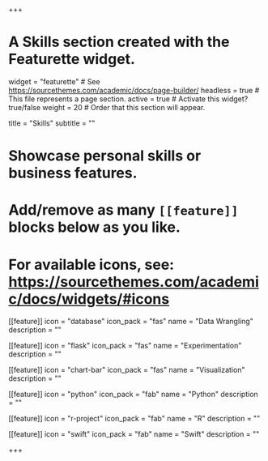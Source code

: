 +++
# A Skills section created with the Featurette widget.
widget = "featurette"  # See https://sourcethemes.com/academic/docs/page-builder/
headless = true  # This file represents a page section.
active = true  # Activate this widget? true/false
weight = 20  # Order that this section will appear.

title = "Skills"
subtitle = ""

# Showcase personal skills or business features.
# 
# Add/remove as many `[[feature]]` blocks below as you like.
# 
# For available icons, see: https://sourcethemes.com/academic/docs/widgets/#icons



[[feature]]
  icon = "database"
  icon_pack = "fas"
  name = "Data Wrangling"
  description = ""  

[[feature]]
  icon = "flask"
  icon_pack = "fas"
  name = "Experimentation"
  description = ""  

[[feature]]
  icon = "chart-bar"
  icon_pack = "fas"
  name = "Visualization"
  description = "" 
  

[[feature]]
  icon = "python"
  icon_pack = "fab"
  name = "Python"
  description = ""

[[feature]]
  icon = "r-project"
  icon_pack = "fab"
  name = "R"
  description = ""


[[feature]]
  icon = "swift"
  icon_pack = "fab"
  name = "Swift"
  description = ""

+++
